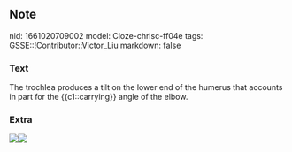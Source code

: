 ## Note
nid: 1661020709002
model: Cloze-chrisc-ff04e
tags: GSSE::!Contributor::Victor_Liu
markdown: false

### Text
The trochlea produces a tilt on the lower end of the humerus that accounts in part for the {{c1::carrying}} angle of the elbow.

### Extra
<img src=
"paste-b82d0152117a5763580ff6e13816486357737d09.jpg"><img src= 
"paste-29a2f3c0981425dca7705db60df63836d7da53a9.png">
